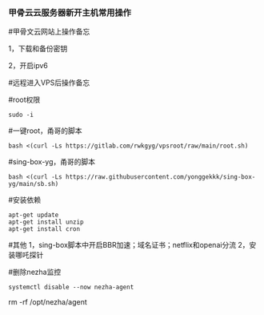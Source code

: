 ### 甲骨云云服务器新开主机常用操作


#甲骨文云网站上操作备忘

1，下载和备份密钥

2，开启ipv6

#远程进入VPS后操作备忘

#root权限
```
sudo -i
```

#一键root，甬哥的脚本
```
bash <(curl -Ls https://gitlab.com/rwkgyg/vpsroot/raw/main/root.sh)
```

#sing-box-yg，甬哥的脚本
```
bash <(curl -Ls https://raw.githubusercontent.com/yonggekkk/sing-box-yg/main/sb.sh)
```

#安装依赖
```
apt-get update
apt-get install unzip
apt-get install cron
```

#其他
1，sing-box脚本中开启BBR加速；域名证书；netflix和openai分流
2，安装哪吒探针

#删除nezha监控
```
systemctl disable --now nezha-agent
```
rm -rf /opt/nezha/agent
```

